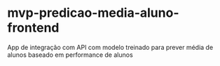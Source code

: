 # mvp-predicao-media-aluno-frontend
App de integração com API com modelo treinado para prever média de alunos baseado em performance de alunos
